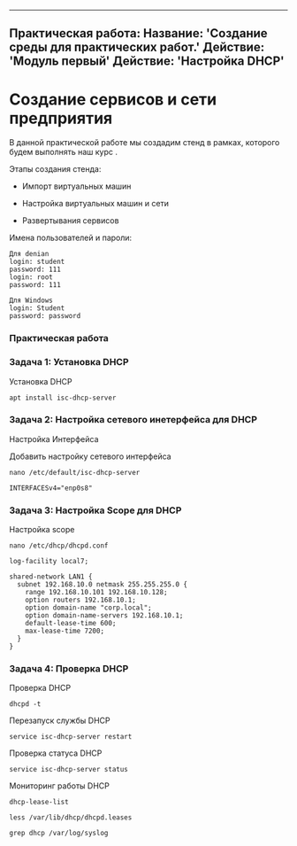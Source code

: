 ----
Практическая работа:
    Название: 'Создание среды для практических работ.'
    Действие: 'Модуль первый'
    Действие: 'Настройка DHCP'
----
# **Создание сервисов и сети предприятия**

В данной практической работе мы создадим стенд в рамках, которого будем выполнять наш курс .

Этапы создания стенда:

- Импорт виртуальных машин

- Настройка виртуальных машин и сети

- Развертывания сервисов

Имена пользователей и пароли:
```
Для denian
login: student 
password: 111
login: root 
password: 111
```
```
Для Windows
login: Student 
password: password
```
### **Практическая работа**


### **Задача 1: Установка DHCP**

Установка DHCP
```
apt install isc-dhcp-server
```

### **Задача 2: Настройка сетевого инетерфейса для DHCP**
Настройка Интерфейса

Добавить настройку сетевого интерфейса

```
nano /etc/default/isc-dhcp-server
```

```
INTERFACESv4="enp0s8"
```

### **Задача 3: Настройка Scope для DHCP**

Настройка scope
```
nano /etc/dhcp/dhcpd.conf
```
```
log-facility local7;
```
```
shared-network LAN1 {
  subnet 192.168.10.0 netmask 255.255.255.0 {
    range 192.168.10.101 192.168.10.128;
    option routers 192.168.10.1;
    option domain-name "corp.local";
    option domain-name-servers 192.168.10.1;
    default-lease-time 600;
    max-lease-time 7200;
  }
}
```
### **Задача 4: Проверка DHCP**

Проверка DHCP
```
dhcpd -t
```
Перезапуск службы DHCP
```
service isc-dhcp-server restart
```
Проверка статуса DHCP
```
service isc-dhcp-server status
```

Мониторинг работы DHCP
```
dhcp-lease-list
```
```
less /var/lib/dhcp/dhcpd.leases
```
```
grep dhcp /var/log/syslog
```
